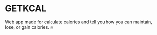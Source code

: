 # GETKCAL

Web app made for calculate calories and tell you how you can maintain, lose, or gain calories. 🔥
